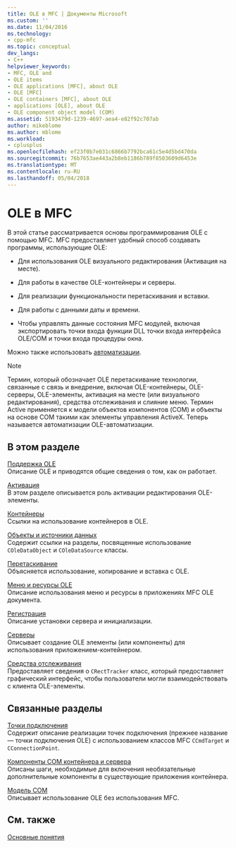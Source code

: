 ```yaml
---
title: OLE в MFC | Документы Microsoft
ms.custom: ''
ms.date: 11/04/2016
ms.technology:
- cpp-mfc
ms.topic: conceptual
dev_langs:
- C++
helpviewer_keywords:
- MFC, OLE and
- OLE items
- OLE applications [MFC], about OLE
- OLE [MFC]
- OLE containers [MFC], about OLE
- applications [OLE], about OLE
- OLE component object model (COM)
ms.assetid: 5193479d-1239-4697-aea4-e82f92c707ab
author: mikeblome
ms.author: mblome
ms.workload:
- cplusplus
ms.openlocfilehash: ef23f0b7e031c6866b7792bca61c5e4d5bd470da
ms.sourcegitcommit: 76b7653ae443a2b8eb1186b789f8503609d6453e
ms.translationtype: MT
ms.contentlocale: ru-RU
ms.lasthandoff: 05/04/2018
---
```

# <a name="ole-in-mfc"></a>OLE в MFC
В этой статье рассматривается основы программирования OLE с помощью MFC. MFC предоставляет удобный способ создавать программы, использующие OLE:  
  
-   Для использования OLE визуального редактирования (Активация на месте).  
  
-   Для работы в качестве OLE-контейнеры и серверы.  
  
-   Для реализации функциональности перетаскивания и вставки.  
  
-   Для работы с данными даты и времени.  
  
-   Чтобы управлять данные состояния MFC модулей, включая экспортировать точки входа функции DLL точки входа интерфейса OLE/COM и точки входа процедуры окна.  
  
 Можно также использовать [автоматизации](../mfc/automation.md).  
  
> [!NOTE]
>  Термин, который обозначает OLE перетаскивание технологии, связанные с связь и внедрение, включая OLE-контейнеры, OLE-серверы, OLE-элементы, активация на месте (или визуального редактирования), средства отслеживания и слияние меню. Термин Active применяется к модели объектов компонентов (COM) и объекты на основе COM такими как элементы управления ActiveX. Теперь называется автоматизации OLE-автоматизации.  
  
## <a name="in-this-section"></a>В этом разделе  
 [Поддержка OLE](../mfc/ole-background.md)  
 Описание OLE и приводятся общие сведения о том, как он работает.  
  
 [Активация](../mfc/activation-cpp.md)  
 В этом разделе описывается роль активации редактирования OLE-элементы.  
  
 [Контейнеры](../mfc/containers.md)  
 Ссылки на использование контейнеров в OLE.  
  
 [Объекты и источники данных](../mfc/data-objects-and-data-sources-ole.md)  
 Содержит ссылки на разделы, посвященные использование `COleDataObject` и `COleDataSource` классы.  
  
 [Перетаскивание](../mfc/drag-and-drop-ole.md)  
 Объясняется использование, копирование и вставка с OLE.  
  
 [Меню и ресурсы OLE](../mfc/menus-and-resources-ole.md)  
 Описание использования меню и ресурсы в приложениях MFC OLE документа.  
  
 [Регистрация](../mfc/registration.md)  
 Описание установки сервера и инициализации.  
  
 [Серверы](../mfc/servers.md)  
 Описывает создание OLE элементы (или компоненты) для использования приложением-контейнером.  
  
 [Средства отслеживания](../mfc/trackers.md)  
 Предоставляет сведения о `CRectTracker` класс, который предоставляет графический интерфейс, чтобы пользователи могли взаимодействовать с клиента OLE-элементы.  
  
## <a name="related-sections"></a>Связанные разделы  
 [Точки подключения](../mfc/connection-points.md)  
 Содержит описание реализации точек подключения (прежнее название — точки подключения OLE) с использованием классов MFC `CCmdTarget` и `CConnectionPoint`.  
  
 [Компоненты COM контейнера и сервера](../mfc/containers-advanced-features.md)  
 Описаны шаги, необходимые для включения необязательные дополнительные компоненты в существующие приложения контейнера.  
  
 [Модель COM](http://msdn.microsoft.com/library/windows/desktop/ms694363)  
 Описывает использование OLE без использования MFC.  
  
## <a name="see-also"></a>См. также  
 [Основные понятия](../mfc/mfc-concepts.md)

